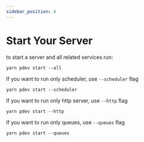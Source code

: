 ```yaml
---
sidebar_position: 6
---
```


# Start Your Server

to start a server and all related services run:

```
yarn pdev start --all
```

If you want to run only scheduler, use `--scheduler` flag

```
yarn pdev start --scheduler
```

If you want to run only http server, use `--http` flag

```
yarn pdev start --http
```

If you want to run only queues, use `--queues` flag

```
yarn pdev start --queues
```
